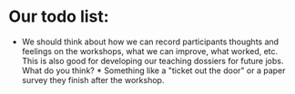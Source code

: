 # Our todo list:

* We should think about how we can record participants thoughts and feelings on the workshops, what we can improve, what worked, etc.  This is also good for developing our teaching dossiers for future jobs.  What do you think?
      * Something like a "ticket out the door" or a paper survey they finish after the workshop.
